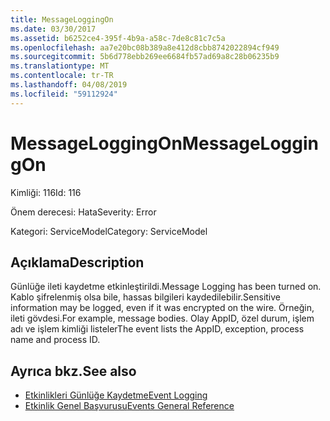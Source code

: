 ```yaml
---
title: MessageLoggingOn
ms.date: 03/30/2017
ms.assetid: b6252ce4-395f-4b9a-a58c-7de8c81c7c5a
ms.openlocfilehash: aa7e20bc08b389a8e412d8cbb8742022894cf949
ms.sourcegitcommit: 5b6d778ebb269ee6684fb57ad69a8c28b06235b9
ms.translationtype: MT
ms.contentlocale: tr-TR
ms.lasthandoff: 04/08/2019
ms.locfileid: "59112924"
---
```

# <a name="messageloggingon"></a><span data-ttu-id="1edb3-102">MessageLoggingOn</span><span class="sxs-lookup"><span data-stu-id="1edb3-102">MessageLoggingOn</span></span>
<span data-ttu-id="1edb3-103">Kimliği: 116</span><span class="sxs-lookup"><span data-stu-id="1edb3-103">Id: 116</span></span>  
  
 <span data-ttu-id="1edb3-104">Önem derecesi: Hata</span><span class="sxs-lookup"><span data-stu-id="1edb3-104">Severity: Error</span></span>  
  
 <span data-ttu-id="1edb3-105">Kategori: ServiceModel</span><span class="sxs-lookup"><span data-stu-id="1edb3-105">Category: ServiceModel</span></span>  
  
## <a name="description"></a><span data-ttu-id="1edb3-106">Açıklama</span><span class="sxs-lookup"><span data-stu-id="1edb3-106">Description</span></span>  
 <span data-ttu-id="1edb3-107">Günlüğe ileti kaydetme etkinleştirildi.</span><span class="sxs-lookup"><span data-stu-id="1edb3-107">Message Logging has been turned on.</span></span> <span data-ttu-id="1edb3-108">Kablo şifrelenmiş olsa bile, hassas bilgileri kaydedilebilir.</span><span class="sxs-lookup"><span data-stu-id="1edb3-108">Sensitive information may be logged, even if it was encrypted on the wire.</span></span> <span data-ttu-id="1edb3-109">Örneğin, ileti gövdesi.</span><span class="sxs-lookup"><span data-stu-id="1edb3-109">For example, message bodies.</span></span> <span data-ttu-id="1edb3-110">Olay AppID, özel durum, işlem adı ve işlem kimliği listeler</span><span class="sxs-lookup"><span data-stu-id="1edb3-110">The event lists the AppID, exception, process name and process ID.</span></span>  
  
## <a name="see-also"></a><span data-ttu-id="1edb3-111">Ayrıca bkz.</span><span class="sxs-lookup"><span data-stu-id="1edb3-111">See also</span></span>

- [<span data-ttu-id="1edb3-112">Etkinlikleri Günlüğe Kaydetme</span><span class="sxs-lookup"><span data-stu-id="1edb3-112">Event Logging</span></span>](../../../../../docs/framework/wcf/diagnostics/event-logging/index.md)
- [<span data-ttu-id="1edb3-113">Etkinlik Genel Başvurusu</span><span class="sxs-lookup"><span data-stu-id="1edb3-113">Events General Reference</span></span>](../../../../../docs/framework/wcf/diagnostics/event-logging/events-general-reference.md)
